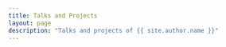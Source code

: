 ```yaml
---
title: Talks and Projects
layout: page
description: "Talks and projects of {{ site.author.name }}"
---
```

